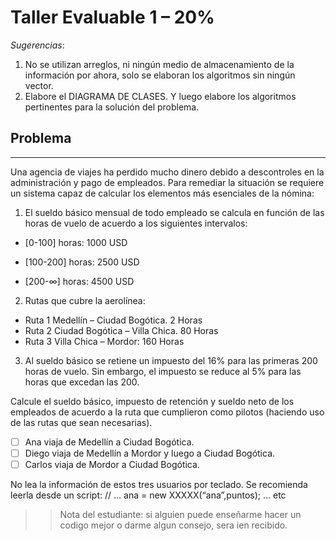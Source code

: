 # Taller Evaluable 1 – 20%

*Sugerencias*:
1. No se utilizan arreglos, ni ningún medio de almacenamiento de la información
por ahora, solo se elaboran los algoritmos sin ningún vector.
2. Elabore el DIAGRAMA DE CLASES. Y luego elabore los algoritmos pertinentes
para la solución del problema.

## Problema
---

Una agencia de viajes ha perdido mucho dinero debido a descontroles en la
administración y pago de empleados. Para remediar la situación se requiere un sistema
capaz de calcular los elementos más esenciales de la nómina:
1. El sueldo básico mensual de todo empleado se calcula en función de las horas de
vuelo de acuerdo a los siguientes intervalos:

- [0-100] horas: 1000 USD

- [100-200] horas: 2500 USD

- [200-∞] horas: 4500 USD

2. Rutas que cubre la aerolínea:

  - Ruta 1 Medellín – Ciudad Bogótica. 2 Horas
  - Ruta 2 Ciudad Bogótica – Villa Chica. 80 Horas
  - Ruta 3 Villa Chica – Mordor: 160 Horas

3. Al sueldo básico se retiene un impuesto del 16% para las primeras 200 horas de
vuelo. Sin embargo, el impuesto se reduce al 5% para las horas que excedan las 200.

Calcule el sueldo básico, impuesto de retención y sueldo neto de los empleados de
acuerdo a la ruta que cumplieron como pilotos (haciendo uso de las rutas que sean
necesarias).
- [ ] Ana viaja de Medellín a Ciudad Bogótica.
- [ ] Diego viaja de Medellín a Mordor y luego a Ciudad Bogótica.
- [ ] Carlos viaja de Mordor a Ciudad Bogótica.

No lea la información de estos tres usuarios por teclado. Se recomienda leerla desde un
script: // … ana = new XXXXX(“ana”,puntos); … etc

>> Nota del estudiante: si alguien puede enseñarme hacer un codigo mejor o darme algun consejo, sera ien recibido.